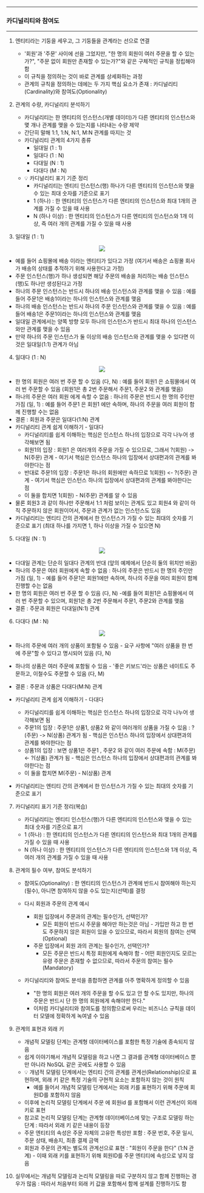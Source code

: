 -----
### 카디널리티와 참여도
-----
1. 엔티티라는 기둥을 세우고, 그 기둥들을 관계라는 선으로 연결
   - '회원'과 '주문' 사이에 선을 그었지만, "한 명의 회원이 여러 주문을 할 수 있는가?", "주문 없이 회원만 존재할 수 있는가?"와 같은 구체적인 규칙을 정립해야 함
   - 이 규칙을 정의하는 것이 바로 관계를 상세화하는 과정
   - 관계의 규칙을 정의하는 데에는 두 가지 핵심 요소가 존재 : 카디널리티(Cardinality)와 참여도(Optionality)

2. 관계의 수량, 카디널리티 분석하기
   - 카디널리티는 한 엔티티의 인스턴스(개별 데이터)가 다른 엔티티의 인스턴스와 몇 개나 관계를 맺을 수 있는지를 나타내는 수량 제약
   - 간단히 말해 1:1, 1:N, N:1, M:N 관계를 따지는 것
   - 카디널리티 관계의 4가지 종류
     + 일대일 (1 : 1)
     + 일대다 (1 : N)
     + 다대일 (N : 1)
     + 다대다 (M : N)
   - 💡 카디널리티 표기 기준 정리
     + 카디널리티는 엔티티 인스턴스(행) 하나가 다른 엔티티의 인스턴스와 맺을 수 있는 최대 숫자를 기준으로 표기
     + 1 (하나) : 한 엔티티의 인스턴스가 다른 엔티티의 인스턴스와 최대 1개의 관계를 가질 수 있을 때 사용
     + N (하나 이상) : 한 엔티티의 인스턴스가 다른 엔티티의 인스턴스와 1개 이상, 즉 여러 개의 관계를 가질 수 있을 때 사용

3. 일대일 (1 : 1)
<div align="center">
<img src="https://github.com/user-attachments/assets/212e0a5c-9c71-4277-8117-be3e023f8f29">
</div>

   - 예를 들어 쇼핑몰에 배송 이라는 엔티티가 있다고 가정 (여기서 배송은 쇼핑몰 회사가 배송의 상태를 추적하기 위해 사용한다고 가정)
   - 주문 인스턴스(행)가 하나 생성되면 해당 주문의 배송을 처리하는 배송 인스턴스(행)도 하나만 생성된다고 가정
   - 하나의 주문 인스턴스는 반드시 하나의 배송 인스턴스와 관계를 맺을 수 있음 : 예를 들어 주문1은 배송1이라는 하나의 인스턴스와 관계를 맺음
   - 하나의 배송 인스턴스는 반드시 하나의 주문 인스턴스와 관계를 맺을 수 있음 : 예를 들어 배송1은 주문1이라는 하나의 인스턴스와 관계를 맺음
   - 일대일 관계에서는 양쪽 방향 모두 하나의 인스턴스가 반드시 최대 하나의 인스턴스와만 관계를 맺을 수 있음
   - 만약 하나의 주문 인스턴스가 둘 이상의 배송 인스턴스와 관계를 맺을 수 있다면 이것은 일대일(1:1) 관계가 아님

4. 일대다 (1 : N)
<div align="center">
<img src="https://github.com/user-attachments/assets/d6661b36-0cb1-447d-aba5-270e63f3b624">
</div>

   - 한 명의 회원은 여러 번 주문 할 수 있음 (다, N) : 예를 들어 회원1 은 쇼핑몰에서 여러 번 주문할 수 있음 (회원1은 총 2번 주문해서 주문1, 주문2 와 관계를 맺음)
   - 하나의 주문은 여러 회원 에게 속할 수 없음 : 하나의 주문은 반드시 한 명의 주인만 가짐 (일, 1) : 예를 들어 주문1 은 회원1 에만 속하며, 하나의 주문을 여러 회원이 함께 진행할 수는 없음
   - 결론 : 회원과 주문은 일대다(1:N) 관계
   - 카디널리티 관계 쉽게 이해하기 - 일대다
      + 카디널리티를 쉽게 이해하는 핵심은 인스턴스 하나의 입장으로 각각 나누어 생각해보면 됨
      + 회원1의 입장 : 회원1 은 여러개의 주문을 가질 수 있으므로, 그래서 ?(회원) -> N(주문) 관계 - 여기서 핵심은 인스턴스 하나의 입장에서 상대편과의 관계를 봐야한다는 점
      + 반대로 주문1의 입장 : 주문1은 하나의 회원에만 속하므로 1(회원) <- ?(주문) 관계 - 여기서 핵심은 인스턴스 하나의 입장에서 상대편과의 관계를 봐야한다는 점
      + 이 둘을 합치면 1(회원) - N(주문) 관계를 알 수 있음
   - 물론 회원3 과 같이 하나만 주문해서 1:1 처럼 보이는 관계도 있고 회원4 와 같이 아직 주문하지 않은 회원이어서, 주문과 관계가 없는 인스턴스도 있음
   - 카디널리티는 엔티티 간의 관계에서 한 인스턴스가 가질 수 있는 최대의 숫자를 기준으로 표기 (최대 하나를 가지면 1, 하나 이상을 가질 수 있으면 N)

5. 다대일 (N : 1)
<div align="center">
<img src="https://github.com/user-attachments/assets/13095da3-77e5-4113-888a-900615263586">
</div>

   - 다대일 관계는 단순히 일대다 관계의 반대 (앞의 예제에서 단순히 둘의 위치만 바꿈)
   - 하나의 주문은 여러 회원에게 속할 수 없음 : 하나의 주문은 반드시 한 명의 주인만 가짐 (일, 1) - 예를 들어 주문1은 회원1에만 속하며, 하나의 주문을 여러 회원이 함께 진행할 수는 없음
   - 한 명의 회원은 여러 번 주문 할 수 있음 (다, N) -예를 들어 회원1은 쇼핑몰에서 여러 번 주문할 수 있으며, 회원1은 총 2번 주문해서 주문1, 주문2와 관계를 맺음
   - 결론 : 주문과 회원은 다대일(N:1) 관계

6. 다대다 (M : N)
<div align="center">
<img src="https://github.com/user-attachments/assets/e8f1479c-bb2a-4603-94da-b7b2e2ca0e2e">
</div>

   - 하나의 주문에 여러 개의 상품이 포함될 수 있음 - 요구 사항에 "여러 상품을 한 번에 주문"할 수 있다고 명시되어 있음 (다, N)
   - 하나의 상품은 여러 주문에 포함될 수 있음 -  '좋은 키보드'라는 상품은 네이트도 주문하고, 이철수도 주문할 수 있음 (다, M)
   - 결론 : 주문과 상품은 다대다(M:N) 관계
     
   - 카디널리티 관계 쉽게 이해하기 - 다대다
      + 카디널리티를 쉽게 이해하는 핵심은 인스턴스 하나의 입장으로 각각 나누어 생각해보면 됨
      + 주문1의 입장 : 주문1은 상품1, 상품2 와 같이 여러개의 상품을 가질 수 있음 : ?(주문) -> N(상품) 관계가 됨 - 핵심은 인스턴스 하나의 입장에서 상대편과의 관계를 봐야한다는 점
      + 상품1의 입장 : 보면 상품1은 주문1 , 주문2 와 같이 여러 주문에 속함 : M(주문) <- ?(상품) 관계가 됨 - 핵심은 인스턴스 하나의 입장에서 상대편과의 관계를 봐야한다는 점  
      + 이 둘을 합치면 M(주문) - N(상품) 관계
   - 카디널리티는 엔티티 간의 관계에서 한 인스턴스가 가질 수 있는 최대의 숫자를 기준으로 표기

7. 카디널리티 표기 기준 정리(복습)
   - 카디널리티는 엔티티 인스턴스(행)가 다른 엔티티의 인스턴스와 맺을 수 있는 최대 숫자를 기준으로 표기
   - 1 (하나) : 한 엔티티의 인스턴스가 다른 엔티티의 인스턴스와 최대 1개의 관계를 가질 수 있을 때 사용
   - N (하나 이상) : 한 엔티티의 인스턴스가 다른 엔티티의 인스턴스와 1개 이상, 즉 여러 개의 관계를 가질 수 있을 때 사용 

8. 관계의 필수 여부, 참여도 분석하기
   - 참여도(Optionality) : 한 엔티티의 인스턴스가 관계에 반드시 참여해야 하는지(필수), 아니면 참여하지 않을 수도 있는지(선택)를 결정
   - 다시 회원과 주문의 관계 예시
      + 회원 입장에서 주문과의 관계는 필수인가, 선택인가?
        * 모든 회원이 반드시 주문을 해야만 하는것은 아님 - 가입만 하고 한 번도 주문하지 않은 회원이 있을 수 있으므로, 따라서 회원의 참여는 선택(Optional)
      + 주문 입장에서 회원 과의 관계는 필수인가, 선택인가?
        * 모든 주문은 반드시 특정 회원에게 속해야 함 - 어떤 회원인지도 모르는 유령 주문은 존재할 수 없으므로, 따라서 주문의 참여는 필수(Mandatory)

   - 카디널리티와 참여도 분석을 종합하면 관계를 아주 명확하게 정의할 수 있음
      + "한 명의 회원은 여러 개의 주문을 할 수도 있고 안 할 수도 있지만, 하나의 주문은 반드시 단 한 명의 회원에게 속해야만 한다."
      + 이처럼 카디널리티와 참여도를 정의함으로써 우리는 비즈니스 규칙을 데이터 모델에 정확하게 녹여낼 수 있음

9. 관계의 표현과 외래 키
   - 개념적 모델링 단계는 관계형 데이터베이스를 포함한 특정 기술에 종속되지 않음
   - 쉽게 이야기해서 개념적 모델링을 하고 나면 그 결과를 관계형 데이터베이스 뿐만 아니라 NoSQL 같은 곳에도 사용할 수 있음
   - 💡 개념적 모델링 단계에서는 엔티티 간의 관계를 관계선(Relationship)으로 표현하며, 외래 키 같은 특정 기술의 구현적 요소는 포함하지 않는 것이 원칙
     + 예를 들어서 개념적 모델링 단계에서는 외래 키를 표현하기 위해 주문에 회원ID를 포함하지 않음
   - 이후에 논리적 모델링 단계에서 주문 에 회원id 를 포함해서 이런 관계선이 외래 키로 표현
   - 참고로 논리적 모델링 단계는 관계형 데이터베이스에 맞는 구조로 모델링 하는 단계 : 따라서 외래 키 같은 내용이 등장
   - 주문 엔티티의 속성은 주문 자체의 고유한 특성만 포함 : 주문 번호, 주문 일시, 주문 상태, 배송지, 최종 결제 금액
   - 회원과 주문의 관계는 별도의 관계선으로 표현 : "회원이 주문을 한다" (1:N 관계) - 이때 외래 키를 표현하기 위해 회원ID를 주문 엔티티에 속성으로 넣지 않음

10. 실무에서는 개념적 모델링과 논리적 모델링을 따로 구분하지 않고 함께 진행하는 경우가 많음 : 따라서 처음부터 외래 키 값을 포함해서 함께 설계를 진행하기도 함

